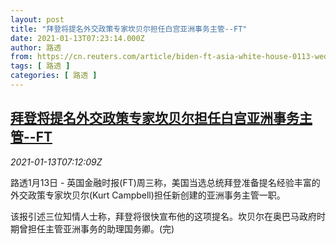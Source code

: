 ```yaml
---
layout: post
title: "拜登将提名外交政策专家坎贝尔担任白宫亚洲事务主管--FT"
date: 2021-01-13T07:23:14.000Z
author: 路透
from: https://cn.reuters.com/article/biden-ft-asia-white-house-0113-wedn-idCNKBS29I0NX
tags: [ 路透 ]
categories: [ 路透 ]
---
```

<!--1610522594000-->
[拜登将提名外交政策专家坎贝尔担任白宫亚洲事务主管--FT](https://cn.reuters.com/article/biden-ft-asia-white-house-0113-wedn-idCNKBS29I0NX)
------

<div>
<div><i>2021-01-13T07:12:09Z</i></div><p>路透1月13日 - 英国金融时报(FT)周三称，美国当选总统拜登准备提名经验丰富的外交政策专家坎贝尔(Kurt Campbell)担任新创建的亚洲事务主管一职。</p><p>该报引述三位知情人士称，拜登将很快宣布他的这项提名。坎贝尔在奥巴马政府时期曾担任主管亚洲事务的助理国务卿。(完)</p>
</div>
